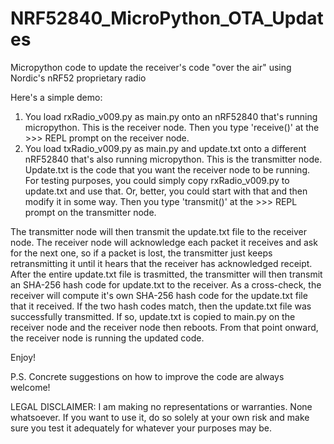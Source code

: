 # NRF52840_MicroPython_OTA_Updates
Micropython code to update the receiver's code "over the air" using Nordic's nRF52 proprietary radio

Here's a simple demo:
1.  You load rxRadio_v009.py as main.py onto an nRF52840 that's running micropython.  This is the receiver node.  Then you type 'receive()' at the >>> REPL prompt on the receiver node.
2.  You load txRadio_v009.py as main.py and update.txt onto a different nRF52840 that's also running micropython.  This is the transmitter node.  Update.txt is the code that you want the receiver node to be running.  For testing purposes, you could simply copy rxRadio_v009.py to update.txt and use that.  Or, better, you could start with that and then modify it in some way.  Then you type 'transmit()' at the >>> REPL prompt on the transmitter node.

The transmitter node will then transmit the update.txt file to the receiver node.  The receiver node will acknowledge each packet it receives and ask for the next one, so if a packet is lost, the transmitter just keeps retransmitting it until it hears that the receiver has acknowledged receipt.  After the entire update.txt file is trasmitted, the transmitter will then transmit an SHA-256 hash code for update.txt to the receiver.  As a cross-check, the receiver will compute it's own SHA-256 hash code for the update.txt file that it received.  If the two hash codes match, then the update.txt file was successfully transmitted.  If so, update.txt is copied to main.py on the receiver node and the receiver node then reboots.  From that point onward, the receiver node is running the updated code.  

Enjoy!

P.S. Concrete suggestions on how to improve the code are always welcome!

LEGAL DISCLAIMER:  I am making no representations or warranties.  None whatsoever.  If  you want to use it, do so solely at your own risk and make sure you test it adequately for whatever your purposes may be.

